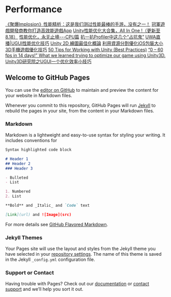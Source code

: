 # Performance
[《聚爆Implosion》性能精析：这是我们测过性能最棒的手游，没有之一！](http://mp.weixin.qq.com/s?__biz=MzI3MzA2MzE5Nw==&mid=2668904478&idx=1&sn=b7d7553f7c0c8bb76722b37d877c891e&chksm=f1c9ec6cc6be657a91ba67fb3b405030e31a628ce4d809e34d53070f0dc02ed3689be57e76bc&mpshare=1&scene=1&srcid=1020WuDPbpK6X5nSrgc3TVZj&from=singlemessage&isappinstalled=0#wechat_redirect)
[冠軍遊戲開發商教你打造高效能遊戲App](http://www.ithome.com.tw/news/92171)
[Unity性能优化大合集，All In One !（更新至8.18）](https://blog.uwa4d.com/archives/allinone.html)
[性能优化，永无止境---CPU篇](https://blog.uwa4d.com/archives/optimzation_cpu.html)
[扒一扒Profiler中这几个“占坑鬼”](https://blog.uwa4d.com/archives/presentandsync.html)
[UWA直播|UGUI性能优化技巧](https://v.qq.com/x/page/l0329fvbrfn.html)
[Unity 2D 繪圖最佳化概論](http://blog.chunfuchao.com/?p=555&variant=zh-tw)
[利用資源分割優化iOS包裝大小](http://unitytaiwan.blogspot.tw/2016/01/ios.html)
[3D手機遊戲優化技巧](https://www.youtube.com/watch?v=59ZlkuHAhvs)
[50 Tips for Working with Unity (Best Practices)](http://devmag.org.za/2012/07/12/50-tips-for-working-with-unity-best-practices/)
[“0 – 60 fps in 14 days!” What we learned trying to optimize our game using Unity3D.](http://www.gamasutra.com/blogs/AmirHFassihi/20130828/199134/0__60_fps_in_14_days_What_we_learned_trying_to_optimize_our_game_using_Unity3D.php)
[Unity3D研究院之UGUI一个优化效率小技巧](http://www.xuanyusong.com/archives/4006)

## Welcome to GitHub Pages

You can use the [editor on GitHub](https://github.com/ted10401/Unity-All-In-One/edit/master/README.md) to maintain and preview the content for your website in Markdown files.

Whenever you commit to this repository, GitHub Pages will run [Jekyll](https://jekyllrb.com/) to rebuild the pages in your site, from the content in your Markdown files.

### Markdown

Markdown is a lightweight and easy-to-use syntax for styling your writing. It includes conventions for

```markdown
Syntax highlighted code block

# Header 1
## Header 2
### Header 3

- Bulleted
- List

1. Numbered
2. List

**Bold** and _Italic_ and `Code` text

[Link](url) and ![Image](src)
```

For more details see [GitHub Flavored Markdown](https://guides.github.com/features/mastering-markdown/).

### Jekyll Themes

Your Pages site will use the layout and styles from the Jekyll theme you have selected in your [repository settings](https://github.com/ted10401/Unity-All-In-One/settings). The name of this theme is saved in the Jekyll `_config.yml` configuration file.

### Support or Contact

Having trouble with Pages? Check out our [documentation](https://help.github.com/categories/github-pages-basics/) or [contact support](https://github.com/contact) and we’ll help you sort it out.
